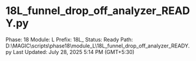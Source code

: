 # 18L_funnel_drop_off_analyzer_READY.py

Phase: 18
Module: L
Prefix: 18L_
Status: Ready
Path: D:\MAGIC\scripts\phase18\module_L\18L_funnel_drop_off_analyzer_READY.py
Last Updated: July 28, 2025 5:14 PM (GMT+5:30)